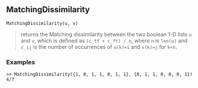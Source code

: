 ## MatchingDissimilarity

```
MatchingDissimilarity(u, v)
``` 

> returns the Matching dissimilarity between the two boolean 1-D lists `u` and `v`, which is defined as `(c_tf + c_ft) / n`, where `n` is `len(u)` and `c_ij` is the number of occurrences of `u(k)=i` and `v(k)=j` for `k<n`.

### Examples
```
>> MatchingDissimilarity({1, 0, 1, 1, 0, 1, 1}, {0, 1, 1, 0, 0, 0, 1})
4/7
```